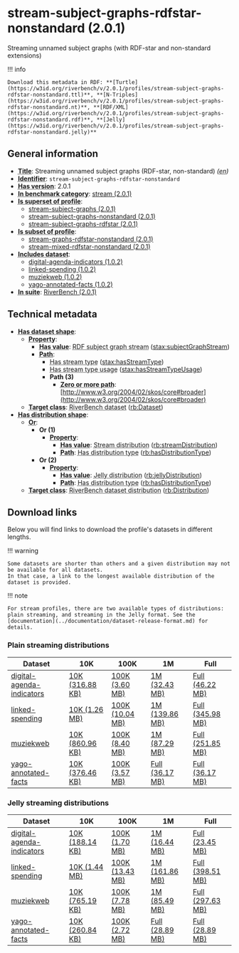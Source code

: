 # stream-subject-graphs-rdfstar-nonstandard (2.0.1)

Streaming unnamed subject graphs (with RDF-star and non-standard extensions)

!!! info

    Download this metadata in RDF: **[Turtle](https://w3id.org/riverbench/v/2.0.1/profiles/stream-subject-graphs-rdfstar-nonstandard.ttl)**, **[N-Triples](https://w3id.org/riverbench/v/2.0.1/profiles/stream-subject-graphs-rdfstar-nonstandard.nt)**, **[RDF/XML](https://w3id.org/riverbench/v/2.0.1/profiles/stream-subject-graphs-rdfstar-nonstandard.rdf)**, **[Jelly](https://w3id.org/riverbench/v/2.0.1/profiles/stream-subject-graphs-rdfstar-nonstandard.jelly)**



## General information

- **<abbr title="A name given to the resource.">Title</abbr>**: Streaming unnamed subject graphs (RDF-star, non-standard) _(<abbr title="English">en</abbr>)_
- **<abbr title="An unambiguous reference to the resource within a given context.">Identifier</abbr>**: `stream-subject-graphs-rdfstar-nonstandard`
- **<abbr title="Version tag of an artifact">Has version</abbr>**: 2.0.1
- **<abbr title="Indicates that the subject (either a task or a profile) is in benchmark category. This property is functional (each task/profile must be in exactly one benchmark category).">In benchmark category</abbr>**: [stream (2.0.1)](https://w3id.org/riverbench/v/2.0.1/categories/stream)
- **<abbr title="Indicates that this profile contains all datasets of the other profile">Is superset of profile</abbr>**: 
    - [stream-subject-graphs (2.0.1)](https://w3id.org/riverbench/v/2.0.1/profiles/stream-subject-graphs)
    - [stream-subject-graphs-nonstandard (2.0.1)](https://w3id.org/riverbench/v/2.0.1/profiles/stream-subject-graphs-nonstandard)
    - [stream-subject-graphs-rdfstar (2.0.1)](https://w3id.org/riverbench/v/2.0.1/profiles/stream-subject-graphs-rdfstar)
- **<abbr title="Indicates that this profile's datasets are all in the other profile">Is subset of profile</abbr>**: 
    - [stream-graphs-rdfstar-nonstandard (2.0.1)](https://w3id.org/riverbench/v/2.0.1/profiles/stream-graphs-rdfstar-nonstandard)
    - [stream-mixed-rdfstar-nonstandard (2.0.1)](https://w3id.org/riverbench/v/2.0.1/profiles/stream-mixed-rdfstar-nonstandard)
- **<abbr title="Indicates which datasets are included in the profile">Includes dataset</abbr>**: 
    - [digital-agenda-indicators (1.0.2)](https://w3id.org/riverbench/datasets/digital-agenda-indicators/1.0.2)
    - [linked-spending (1.0.2)](https://w3id.org/riverbench/datasets/linked-spending/1.0.2)
    - [muziekweb (1.0.2)](https://w3id.org/riverbench/datasets/muziekweb/1.0.2)
    - [yago-annotated-facts (1.0.2)](https://w3id.org/riverbench/datasets/yago-annotated-facts/1.0.2)
- **<abbr title="Indicates the benchmark suite to which a dataset or profile belongs">In suite</abbr>**: [RiverBench (2.0.1)](https://w3id.org/riverbench/v/2.0.1)

## Technical metadata

- **<abbr title="Specifies the SHACL shape of distributions that are allowed in a given benchmark profile.">Has dataset shape</abbr>**: 
    - **<abbr title="Links a shape to its property shapes.">Property</abbr>**:     
        - **<abbr title="Specifies a value that must be among the value nodes.">Has value</abbr>**: <abbr title="An RDF subject graph stream is an RDF graph stream in which every element contains an IRI node (called the subject node) that uniquely identifies the graph in the stream. Every other node in the graph can be reached by traversing triples, starting from the subject node.">RDF subject graph stream</abbr> ([stax:subjectGraphStream](https://w3id.org/stax/ontology#subjectGraphStream))
        - **<abbr title="Specifies the property path of a property shape.">Path</abbr>**:     
            - <abbr title="For an RDF stream type usage, this property indicates which stream type is used.">Has stream type</abbr> ([stax:hasStreamType](https://w3id.org/stax/ontology#hasStreamType))
            - <abbr title="Inverse of stax:isUsageOf – indicates that the subject is related to a usage of an RDF stream type.  The subject for this property can be for example a published stream on the Web (e.g., vocals:RDFStream) or a scientific publication that discusses a usage of an RDF stream type.">Has stream type usage</abbr> ([stax:hasStreamTypeUsage](https://w3id.org/stax/ontology#hasStreamTypeUsage))
            - **Path (3)**    
                - **<abbr title="The (single) value of this property represents a path that is matched zero or more times.">Zero or more path</abbr>**: [http://www.w3.org/2004/02/skos/core#broader](http://www.w3.org/2004/02/skos/core#broader)
    - **<abbr title="Links a shape to a class, indicating that all instances of the class must conform to the shape.">Target class</abbr>**: <abbr title="A dataset in the RiverBench benchmark suite">RiverBench dataset</abbr> ([rb:Dataset](https://w3id.org/riverbench/schema/metadata#Dataset))
- **<abbr title="Specifies the SHACL shape of distributions that are allowed in a given benchmark profile.">Has distribution shape</abbr>**: 
    - **<abbr title="Specifies a list of shapes so that the value nodes must conform to at least one of the shapes.">Or</abbr>**:     
        - **Or (1)**    
            - **<abbr title="Links a shape to its property shapes.">Property</abbr>**:     
                - **<abbr title="Specifies a value that must be among the value nodes.">Has value</abbr>**: <abbr title="The dataset is distributed as a stream of RDF datasets or RDF graphs (grouped RDF stream in RDF-STaX).">Stream distribution</abbr> ([rb:streamDistribution](https://w3id.org/riverbench/schema/metadata#streamDistribution))
                - **<abbr title="Specifies the property path of a property shape.">Path</abbr>**: <abbr title="Indicates the type of RiverBench dataset distribution">Has distribution type</abbr> ([rb:hasDistributionType](https://w3id.org/riverbench/schema/metadata#hasDistributionType))
        - **Or (2)**    
            - **<abbr title="Links a shape to its property shapes.">Property</abbr>**:     
                - **<abbr title="Specifies a value that must be among the value nodes.">Has value</abbr>**: <abbr title="A streaming distribution in the Jelly binary format.">Jelly distribution</abbr> ([rb:jellyDistribution](https://w3id.org/riverbench/schema/metadata#jellyDistribution))
                - **<abbr title="Specifies the property path of a property shape.">Path</abbr>**: <abbr title="Indicates the type of RiverBench dataset distribution">Has distribution type</abbr> ([rb:hasDistributionType](https://w3id.org/riverbench/schema/metadata#hasDistributionType))
    - **<abbr title="Links a shape to a class, indicating that all instances of the class must conform to the shape.">Target class</abbr>**: <abbr title="A distribution of a dataset in the RiverBench benchmark suite.">RiverBench dataset distribution</abbr> ([rb:Distribution](https://w3id.org/riverbench/schema/metadata#Distribution))


## Download links

Below you will find links to download the profile's datasets in different lengths.

!!! warning

    Some datasets are shorter than others and a given distribution may not be available for all datasets.
    In that case, a link to the longest available distribution of the dataset is provided.

!!! note

    For stream profiles, there are two available types of distributions: plain streaming, and streaming in the Jelly format. See the [documentation](../documentation/dataset-release-format.md) for details.

### Plain streaming distributions

Dataset | 10K | 100K | 1M | Full
--- | --- | --- | --- | ---
[digital-agenda-indicators](https://w3id.org/riverbench/datasets/digital-agenda-indicators/1.0.2) | [10K (316.88 KB)](https://w3id.org/riverbench/datasets/digital-agenda-indicators/1.0.2/files/stream_10K.tar.gz) | [100K (3.60 MB)](https://w3id.org/riverbench/datasets/digital-agenda-indicators/1.0.2/files/stream_100K.tar.gz) | [1M (32.43 MB)](https://w3id.org/riverbench/datasets/digital-agenda-indicators/1.0.2/files/stream_1M.tar.gz) | [Full (46.22 MB)](https://w3id.org/riverbench/datasets/digital-agenda-indicators/1.0.2/files/stream_full.tar.gz)
[linked-spending](https://w3id.org/riverbench/datasets/linked-spending/1.0.2) | [10K (1.26 MB)](https://w3id.org/riverbench/datasets/linked-spending/1.0.2/files/stream_10K.tar.gz) | [100K (10.04 MB)](https://w3id.org/riverbench/datasets/linked-spending/1.0.2/files/stream_100K.tar.gz) | [1M (139.86 MB)](https://w3id.org/riverbench/datasets/linked-spending/1.0.2/files/stream_1M.tar.gz) | [Full (345.98 MB)](https://w3id.org/riverbench/datasets/linked-spending/1.0.2/files/stream_full.tar.gz)
[muziekweb](https://w3id.org/riverbench/datasets/muziekweb/1.0.2) | [10K (860.96 KB)](https://w3id.org/riverbench/datasets/muziekweb/1.0.2/files/stream_10K.tar.gz) | [100K (8.40 MB)](https://w3id.org/riverbench/datasets/muziekweb/1.0.2/files/stream_100K.tar.gz) | [1M (87.29 MB)](https://w3id.org/riverbench/datasets/muziekweb/1.0.2/files/stream_1M.tar.gz) | [Full (251.85 MB)](https://w3id.org/riverbench/datasets/muziekweb/1.0.2/files/stream_full.tar.gz)
[yago-annotated-facts](https://w3id.org/riverbench/datasets/yago-annotated-facts/1.0.2) | [10K (376.46 KB)](https://w3id.org/riverbench/datasets/yago-annotated-facts/1.0.2/files/stream_10K.tar.gz) | [100K (3.57 MB)](https://w3id.org/riverbench/datasets/yago-annotated-facts/1.0.2/files/stream_100K.tar.gz) | [Full (36.17 MB)](https://w3id.org/riverbench/datasets/yago-annotated-facts/1.0.2/files/stream_full.tar.gz) | [Full (36.17 MB)](https://w3id.org/riverbench/datasets/yago-annotated-facts/1.0.2/files/stream_full.tar.gz)

### Jelly streaming distributions

Dataset | 10K | 100K | 1M | Full
--- | --- | --- | --- | ---
[digital-agenda-indicators](https://w3id.org/riverbench/datasets/digital-agenda-indicators/1.0.2) | [10K (188.14 KB)](https://w3id.org/riverbench/datasets/digital-agenda-indicators/1.0.2/files/jelly_10K.jelly.gz) | [100K (1.70 MB)](https://w3id.org/riverbench/datasets/digital-agenda-indicators/1.0.2/files/jelly_100K.jelly.gz) | [1M (16.44 MB)](https://w3id.org/riverbench/datasets/digital-agenda-indicators/1.0.2/files/jelly_1M.jelly.gz) | [Full (23.45 MB)](https://w3id.org/riverbench/datasets/digital-agenda-indicators/1.0.2/files/jelly_full.jelly.gz)
[linked-spending](https://w3id.org/riverbench/datasets/linked-spending/1.0.2) | [10K (1.44 MB)](https://w3id.org/riverbench/datasets/linked-spending/1.0.2/files/jelly_10K.jelly.gz) | [100K (13.43 MB)](https://w3id.org/riverbench/datasets/linked-spending/1.0.2/files/jelly_100K.jelly.gz) | [1M (161.86 MB)](https://w3id.org/riverbench/datasets/linked-spending/1.0.2/files/jelly_1M.jelly.gz) | [Full (398.51 MB)](https://w3id.org/riverbench/datasets/linked-spending/1.0.2/files/jelly_full.jelly.gz)
[muziekweb](https://w3id.org/riverbench/datasets/muziekweb/1.0.2) | [10K (765.19 KB)](https://w3id.org/riverbench/datasets/muziekweb/1.0.2/files/jelly_10K.jelly.gz) | [100K (7.78 MB)](https://w3id.org/riverbench/datasets/muziekweb/1.0.2/files/jelly_100K.jelly.gz) | [1M (85.49 MB)](https://w3id.org/riverbench/datasets/muziekweb/1.0.2/files/jelly_1M.jelly.gz) | [Full (297.63 MB)](https://w3id.org/riverbench/datasets/muziekweb/1.0.2/files/jelly_full.jelly.gz)
[yago-annotated-facts](https://w3id.org/riverbench/datasets/yago-annotated-facts/1.0.2) | [10K (260.84 KB)](https://w3id.org/riverbench/datasets/yago-annotated-facts/1.0.2/files/jelly_10K.jelly.gz) | [100K (2.72 MB)](https://w3id.org/riverbench/datasets/yago-annotated-facts/1.0.2/files/jelly_100K.jelly.gz) | [Full (28.89 MB)](https://w3id.org/riverbench/datasets/yago-annotated-facts/1.0.2/files/jelly_full.jelly.gz) | [Full (28.89 MB)](https://w3id.org/riverbench/datasets/yago-annotated-facts/1.0.2/files/jelly_full.jelly.gz)
